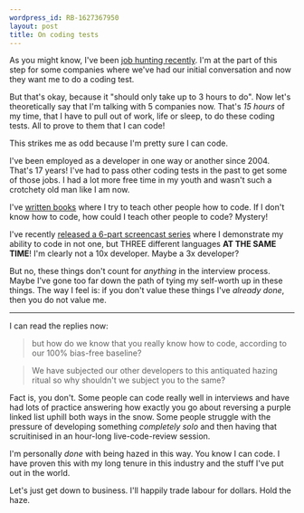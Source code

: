 ```yaml
---
wordpress_id: RB-1627367950
layout: post
title: On coding tests
---
```


As you might know, I've been [job hunting recently](https://ryanbigg.com/2021/07/job-hunt-q2-2021). I'm at the part of this step for some companies where we've had our initial conversation and now they want me to do a coding test.

But that's okay, because it "should only take up to 3 hours to do". Now let's theoretically say that I'm talking with 5 companies now. That's _15 hours_ of my time, that I have to pull out of work, life or sleep, to do these coding tests. All to prove to them that I can code!

This strikes me as odd because I'm pretty sure I can code.

I've been employed as a developer in one way or another since 2004. That's 17 years! I've had to pass other coding tests in the past to get some of those jobs. I had a lot more free time in my youth and wasn't such a crotchety old man like I am now.

I've [written books](https://ryanbigg.com/books) where I try to teach other people how to code. If I don't know how to code, how could I teach other people to code? Mystery!

I've recently [released a 6-part screencast series](https://www.youtube.com/watch?v=qWdyo3icsjU) where I demonstrate my ability to code in not one, but THREE different languages **AT THE SAME TIME**! I'm clearly not a 10x developer. Maybe a 3x developer?

But no, these things don't count for _anything_ in the interview process. Maybe I've gone too far down the path of tying my self-worth up in these things. The way I feel is: if you don't value these things I've _already done_, then you do not value me.

---

I can read the replies now:

> but how do we know that you really know how to code, according to our 100% bias-free baseline?

> We have subjected our other developers to this antiquated hazing ritual so why shouldn't we subject you to the same?


Fact is, you don't. Some people can code really well in interviews and have had lots of practice answering how exactly you go about reversing a purple linked list uphill both ways in the snow. Some people struggle with the pressure of developing something _completely solo_ and then having that scruitinised in an hour-long live-code-review session.

I'm personally _done_ with being hazed in this way. You know I can code. I have proven this with my long tenure in this industry and the stuff I've put out in the world.

Let's just get down to business. I'll happily trade labour for dollars. Hold the haze.
